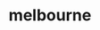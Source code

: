 ---
layout: cover
category: cover
permalink: /melbourne/cover
title: melbourne
thumb: /images/melbourne/cover.jpg
large: /images/melbourne/cover.jpg
max: /images/melbourne/cover.jpg
---